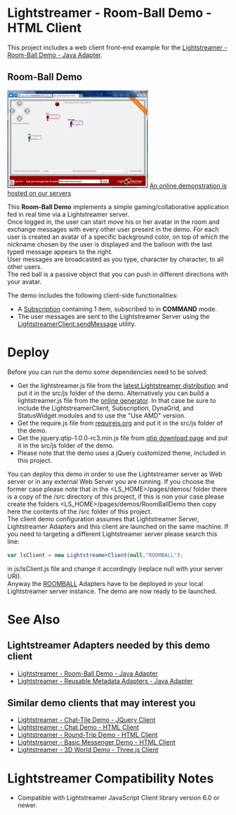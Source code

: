 # Lightstreamer - Room-Ball Demo - HTML Client #

<!-- START DESCRIPTION lightstreamer-example-roomball-client-javascript -->

This project includes a web client front-end example for the [Lightstreamer - Room-Ball Demo - Java Adapter](https://github.com/Weswit/Lightstreamer-example-RoomBall-adapter-java).

## Room-Ball Demo ##

![screenshot](screen_demo.png) [An online demonstration is hosted on our servers](http://demos.lightstreamer.com/RoomBallDemo)

This <b>Room-Ball Demo</b> implements a simple gaming/collaborative application fed in real time via a Lightstreamer server.<br>
Once logged in, the user can start move his or her avatar in the room and exchange messages with every other user present in the demo. For each user is created an avatar of a specific background color, on top of which the nickname chosen by the user is displayed and the balloon with the last typed message appears to the right.<br>
User messages are broadcasted as you type, character by character, to all other users.<br>
The red ball is a passive object that you can push in different directions with your avatar.<br>

The demo includes the following client-side functionalities:
* A [Subscription](http://www.lightstreamer.com/docs/client_javascript_uni_api/Subscription.html) containing 1 item, subscribed to in <b>COMMAND</b> mode.
* The user messages are sent to the Lightstreamer Server using the [LightstreamerClient.sendMessage](http://www.lightstreamer.com/docs/client_javascript_uni_api/LightstreamerClient.html#sendMessage) utility.

<!-- END DESCRIPTION lightstreamer-example-roomball-client-javascript -->
# Deploy #

Before you can run the demo some dependencies need to be solved:

-  Get the lightstreamer.js file from the [latest Lightstreamer distribution](http://www.lightstreamer.com/download) 
   and put it in the src/js folder of the demo. Alternatively you can build a lightstreamer.js file from the 
   [online generator](http://www.lightstreamer.com/distros/Lightstreamer_Allegro-Presto-Vivace_5_1_1_Colosseo_20130305/Lightstreamer/DOCS-SDKs/sdk_client_javascript/tools/generator.html).
   In that case be sure to include the LightstreamerClient, Subscription, DynaGrid, and StatusWidget modules and to use the "Use AMD" version.
-  Get the require.js file from [requirejs.org](http://requirejs.org/docs/download.html) and put it in the src/js folder of the demo.
-  Get the jquery.qtip-1.0.0-rc3.min.js file from [qtip download page](http://craigsworks.com/projects/qtip/download/) and put it in the src/js folder of the demo.
-  Please note that the demo uses a jQuery customized theme, included in this project.

You can deploy this demo in order to use the Lightstreamer server as Web server or in any external Web Server you are running. 
If you choose the former case please note that in the <LS_HOME>/pages/demos/ folder there is a copy of the /src directory of this project, if this is non your case please create the folders <LS_HOME>/pages/demos/RoomBallDemo then copy here the contents of the /src folder of this project.<br>
The client demo configuration assumes that Lightstreamer Server, Lightstreamer Adapters and this client are launched on the same machine. If you need to targeting a different Lightstreamer server please search this line:
```js
var lsClient = new LightstreamerClient(null,"ROOMBALL");
```
in js/lsClient.js file and change it accordingly (replace null with your server URI).<br>
Anyway the [ROOMBALL](https://github.com/Weswit/Lightstreamer-example-RoomBall-adapter-java) Adapters have to be deployed in your local Lightstreamer server instance.
The demo are now ready to be launched.

# See Also #

## Lightstreamer Adapters needed by this demo client ##

<!-- START RELATED_ENTRIES -->
* [Lightstreamer - Room-Ball Demo - Java Adapter](https://github.com/Weswit/Lightstreamer-example-RoomBall-adapter-java)
* [Lightstreamer - Reusable Metadata Adapters - Java Adapter](https://github.com/Weswit/Lightstreamer-example-ReusableMetadata-adapter-java)

<!-- END RELATED_ENTRIES -->

## Similar demo clients that may interest you ##

* [Lightstreamer - Chat-Tile Demo - JQuery Client](https://github.com/Weswit/Lightstreamer-example-ChatTile-client-javascript)
* [Lightstreamer - Chat Demo - HTML Client](https://github.com/Weswit/Lightstreamer-example-Chat-client-javascript)
* [Lightstreamer - Round-Trip Demo - HTML Client](https://github.com/Weswit/Lightstreamer-example-RoundTrip-client-javascript)
* [Lightstreamer - Basic Messenger Demo - HTML Client](https://github.com/Weswit/Lightstreamer-example-Messenger-client-javascript)
* [Lightstreamer - 3D World Demo - Three.js Client](https://github.com/Weswit/Lightstreamer-example-3DWorld-client-javascript)

# Lightstreamer Compatibility Notes #

- Compatible with Lightstreamer JavaScript Client library version 6.0 or newer.
